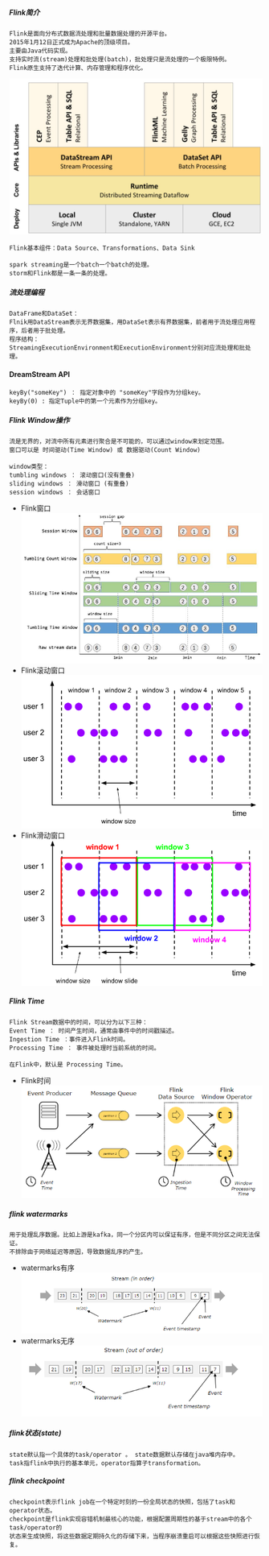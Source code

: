 
##### Flink简介
    Flink是面向分布式数据流处理和批量数据处理的开源平台。
    2015年1月12日正式成为Apache的顶级项目。
    主要由Java代码实现。
    支持实时流(stream)处理和批处理(batch)，批处理只是流处理的一个极限特例。
    Flink原生支持了迭代计算、内存管理和程序优化。
    
![Flink架构图](./doc/Flink架构图.jpg)

    Flink基本组件：Data Source、Transformations、Data Sink

    spark streaming是一个batch一个batch的处理。
    storm和Flink都是一条一条的处理。

##### 流处理编程
    DataFrame和DataSet：
    Flnik用DataStream表示无界数据集，用DataSet表示有界数据集，前者用于流处理应用程序，后者用于批处理。
    程序结构：
    StreamingExecutionEnvironment和ExecutionEnvironment分别对应流处理和批处理。
    
#### DreamStream API
    keyBy("someKey") ： 指定对象中的 "someKey"字段作为分组key。
    keyBy(0) : 指定Tuple中的第一个元素作为分组key。

##### Flink Window操作
    流是无界的，对流中所有元素进行聚合是不可能的，可以通过window来划定范围。
    窗口可以是 时间驱动(Time Window) 或 数据驱动(Count Window)
    
    window类型：
    tumbling windows ： 滚动窗口(没有重叠)
    sliding windows ： 滑动窗口 (有重叠)
    session windows ： 会话窗口

* Flink窗口
![Flink窗口](./doc/flink窗口.jpg)   
* Flink滚动窗口
![Flink滚动窗口](./doc/flink滚动窗口.png)   
* Flink滑动窗口 
![Flink滑动窗口](./doc/flink滑动窗口.png)   

##### Flink Time
    Flink Stream数据中的时间，可以分为以下三种：
    Event Time ： 时间产生时间，通常由事件中的时间戳描述。
    Ingestion Time ：事件进入Flink时间。
    Processing Time ： 事件被处理时当前系统的时间。 
    
    在Flink中，默认是 Processing Time。
* Flink时间      
![Flink时间](./doc/flink时间.png)      
    
##### flink watermarks
    用于处理乱序数据。比如上游是kafka，同一个分区内可以保证有序，但是不同分区之间无法保证。
    不排除由于网络延迟等原因，导致数据乱序的产生。
* watermarks有序     
![watermarks有序](./doc/watermarks有序.png)  
* watermarks无序
![watermarks无序](./doc/watermarks无序.png)     

##### flink状态(state)
    state默认指一个具体的task/operator 。 state数据默认存储在java堆内存中。
    task指flink中执行的基本单元，operator指算子transformation。

##### flink checkpoint
    checkpoint表示flink job在一个特定时刻的一份全局状态的快照，包括了task和operator状态。
    checkpoint是flink实现容错机制最核心的功能，根据配置周期性的基于stream中的各个task/operator的
    状态来生成快照，将这些数据定期持久化的存储下来，当程序崩溃重启可以根据这些快照进行恢复。


